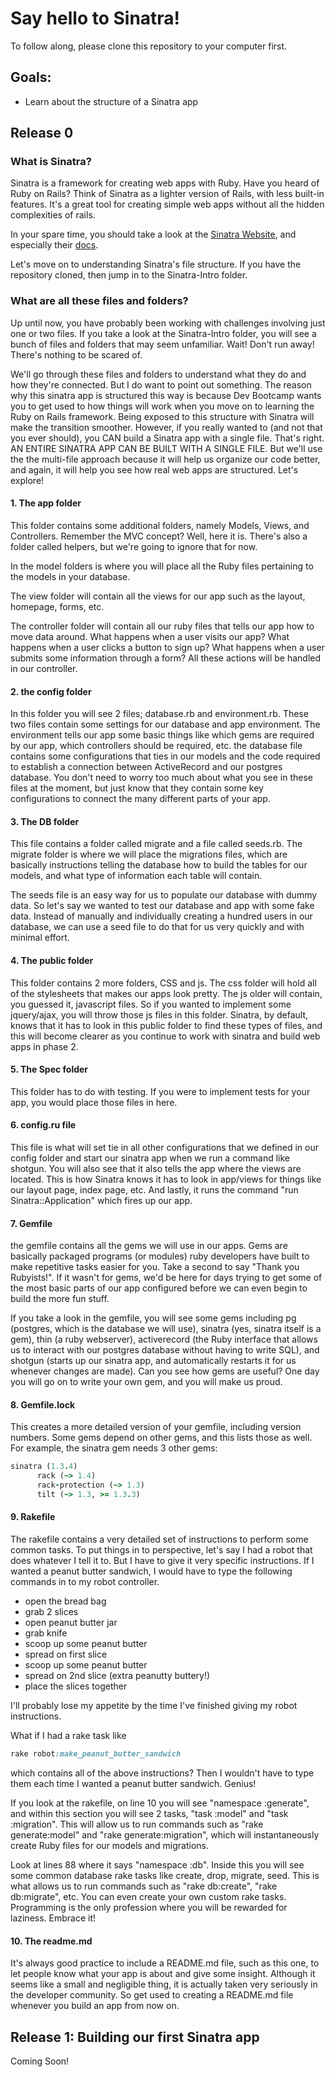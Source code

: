 # Say hello to Sinatra!

To follow along, please clone this repository to your computer first.

## Goals: 

* Learn about the structure of a Sinatra app


## Release 0

### What is Sinatra?

Sinatra is a framework for creating web apps with Ruby. Have you heard of Ruby on Rails? Think of Sinatra as a lighter version of Rails, with less built-in features. It's a great tool for creating simple web apps without all the hidden complexities of rails.

In your spare time, you should take a look at the [Sinatra Website](http://www.sinatrarb.com), and especially their [docs](http://www.sinatrarb.com/intro.html). 

Let's move on to understanding Sinatra's file structure. If you have the repository cloned, then jump in to the Sinatra-Intro folder.

### What are all these files and folders?

Up until now, you have probably been working with challenges involving just one or two files. If you take a look at the Sinatra-Intro folder, you will see a bunch of files and folders that may seem unfamiliar. Wait! Don't run away! There's nothing to be scared of.

We'll go through these files and folders to understand what they do and how they're connected. But I do want to point out something. The reason why this sinatra app is structured this way is because Dev Bootcamp wants you to get used to how things will work when you move on to learning the Ruby on Rails framework. Being exposed to this structure with Sinatra will make the transition smoother. However, if you really wanted to (and not that you ever should), you CAN build a Sinatra app with a single file. That's right. AN ENTIRE SINATRA APP CAN BE BUILT WITH A SINGLE FILE. But we'll use the the multi-file approach because it will help us organize our code better, and again, it will help you see how real web apps are structured. Let's explore!

#### 1. The app folder

This folder contains some additional folders, namely Models, Views, and Controllers. Remember the MVC concept? Well, here it is. There's also a folder called helpers, but we're going to ignore that for now.

In the model folders is where you will place all the Ruby files pertaining to the models in your database.

The view folder will contain all the views for our app such as the layout, homepage, forms, etc.

The controller folder will contain all our ruby files that tells our app how to move data around. What happens when a user visits our app? What happens when a user clicks a button to sign up? What happens when a user submits some information through a form? All these actions will be handled in our controller.

#### 2. the config folder

In this folder you will see 2 files; database.rb and environment.rb. These two files contain some settings for our database and app environment. The environment tells our app some basic things like which gems are required by our app, which controllers should be required, etc. the database file contains some configurations that ties in our models and the code required to establish a connection between ActiveRecord and our postgres database. You don't need to worry too much about what you see in these files at the moment, but just know that they contain some key configurations to connect the many different parts of your app.

#### 3. The DB folder

This file contains a folder called migrate and a file called seeds.rb. The migrate folder is where we will place the migrations files, which are basically instructions telling the database how to build the tables for our models, and what type of information each table will contain. 

The seeds file is an easy way for us to populate our database with dummy data. So let's say we wanted to test our database and app with some fake data. Instead of manually and individually creating a hundred users in our database, we can use a seed file to do that for us very quickly and with minimal effort.

#### 4. The public folder

This folder contains 2 more folders, CSS and js. The css folder will hold all of the stylesheets that makes our apps look pretty. The js older will contain, you guessed it, javascript files. So if you wanted to implement some jquery/ajax, you will throw those js files in this folder. Sinatra, by default, knows that it has to look in this public folder to find these types of files, and this will become clearer as you continue to work with sinatra and build web apps in phase 2.

#### 5. The Spec folder

This folder has to do with testing. If you were to implement tests for your app, you would place those files in here.

#### 6. config.ru file

This file is what will set tie in all other configurations that we defined in our config folder and start our sinatra app when we run a command like shotgun. You will also see that it also tells the app where the views are located. This is how Sinatra knows it has to look in app/views for things like our layout page, index page, etc. And lastly, it runs the command "run Sinatra::Application" which fires up our app. 

#### 7. Gemfile

the gemfile contains all the gems we will use in our apps. Gems are basically packaged programs (or modules) ruby developers have built to make repetitive tasks easier for you. Take a second to say "Thank you Rubyists!". If it wasn't for gems, we'd be here for days trying to get some of the most basic parts of our app configured before we can even begin to build the more fun stuff. 

If you take a look in the gemfile, you will see some gems including pg (postgres, which is the database we will use), sinatra (yes, sinatra itself is a gem), thin (a ruby webserver), activerecord (the Ruby interface that allows us to interact with our postgres database without having to write SQL), and shotgun (starts up our sinatra app, and automatically restarts it for us whenever changes are made). Can you see how gems are useful? One day you will go on to write your own gem, and you will make us proud.


#### 8. Gemfile.lock

This creates a more detailed version of your gemfile, including version numbers. Some gems depend on other gems, and this lists those as well. For example, the sinatra gem needs 3 other gems:

```Ruby
sinatra (1.3.4)
      rack (~> 1.4)
      rack-protection (~> 1.3)
      tilt (~> 1.3, >= 1.3.3)
```

#### 9. Rakefile 

The rakefile contains a very detailed set of instructions to perform some common tasks. To put things in to perspective, let's say I had a robot that does whatever I tell it to. But I have to give it very specific instructions. If I wanted a peanut butter sandwich, I would have to type the following commands in to my robot controller. 


* open the bread bag
* grab 2 slices
* open peanut butter jar
* grab knife
* scoop up some peanut butter
* spread on first slice
* scoop up some peanut butter
* spread on 2nd slice (extra peanutty buttery!)
* place the slices together

I'll probably lose my appetite by the time I've finished giving my robot instructions.

What if I had a rake task like

```Ruby
rake robot:make_peanut_butter_sandwich
```

which contains all of the above instructions? Then I wouldn't have to type them each time I wanted a peanut butter sandwich. Genius!

If you look at the rakefile, on line 10 you will see "namespace :generate", and within this section you will see 2 tasks, "task :model" and "task :migration". This will allow us to run commands such as "rake generate:model" and "rake generate:migration", which will instantaneously create Ruby files for our models and migrations. 

Look at lines 88 where it says "namespace :db". Inside this you will see some common database rake tasks like create, drop, migrate, seed. This is what allows us to run commands such as "rake db:create", "rake db:migrate", etc. You can even create your own custom rake tasks. Programming is the only profession where you will be rewarded for laziness. Embrace it!

#### 10. The readme.md

It's always good practice to include a README.md file, such as this one, to let people know what your app is about and give some insight. Although it seems like a small and negligible thing, it is actually taken very seriously in the developer community. So get used to creating a README.md file whenever you build an app from now on.

## Release 1: Building our first Sinatra app 

Coming Soon!